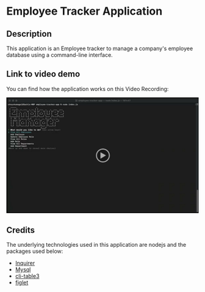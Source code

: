 # Employee Tracker Application

## Description

This application is an Employee tracker to manage a company's employee database using a command-line interface.


## Link to video demo
You can find how the application works on this Video Recording:

[![A video thumbnail shows employee management application](./assets/employee_app.png)](https://drive.google.com/file/d/1PFS8NoAJFhJP_PTUfWhkBH9S_YhEfCWo/view?usp=sharing)

## Credits

The underlying technologies used in this application are nodejs and the packages used below:
- [Inquirer](https://www.npmjs.com/package/inquirer)
- [Mysql](https://www.npmjs.com/package/mysql2)
- [cli-table3](https://www.npmjs.com/package/cli-table3)
- [figlet](https://www.npmjs.com/package/figlet)


